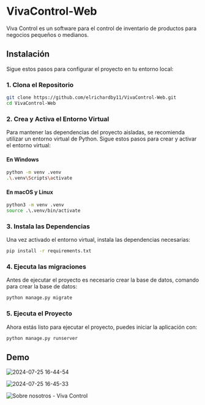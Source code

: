 # VivaControl-Web
Viva Control es un software para el control de inventario de productos para negocios pequeños o medianos.

## Instalación

Sigue estos pasos para configurar el proyecto en tu entorno local:

### 1. Clona el Repositorio

```bash
git clone https://github.com/elrichardby11/VivaControl-Web.git
cd VivaControl-Web
```

### 2. Crea y Activa el Entorno Virtual

Para mantener las dependencias del proyecto aisladas, se recomienda utilizar un entorno virtual de Python. Sigue estos pasos para crear y activar el entorno virtual:

#### En Windows

```bash
python -m venv .venv
.\.venv\Scripts\activate
```

#### En macOS y Linux

```bash
python3 -m venv .venv
source .\.venv/bin/activate
```

### 3. Instala las Dependencias

Una vez activado el entorno virtual, instala las dependencias necesarias:

```bash
pip install -r requirements.txt
```

### 4. Ejecuta las migraciones

Antes de ejecutar el proyecto es necesario crear la base de datos, comando para crear la base de datos:

```bash
python manage.py migrate
```

### 5. Ejecuta el Proyecto

Ahora estás listo para ejecutar el proyecto, puedes iniciar la aplicación con:

```bash
python manage.py runserver
```

## Demo

![2024-07-25 16-44-54](https://github.com/user-attachments/assets/c25b59d1-8a19-4949-b1d7-98da862ae66d)

![2024-07-25 16-45-33](https://github.com/user-attachments/assets/42f57cfc-b8ee-42af-9c42-b5ab0ab5cf41)

![Sobre nosotros - Viva Control](https://github.com/elrichardby11/VivaControl-Web/assets/76932746/a9e6b28d-f88a-44c7-a5f9-88db581550df)

